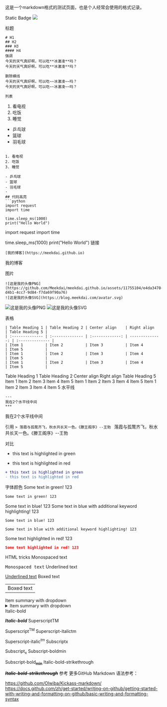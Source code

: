 这是一个markdown格式的测试页面，也是个人经常会使用的格式记录。

Static Badge
![](https://img.shields.io/badge/参考页面-orange)


标题
```
# H1
## H2
### H3
#### H4
强调
今天的天气真好啊，可以吃**冰激凌**吗？
今天的天气真好啊，可以吃**冰激凌**吗？

删除横线
今天的天气真好啊，可以吃~~冰激凌~~吗？
今天的天气真好啊，可以吃~~冰激凌~~吗？

列表
```
1. 看电视
2. 吃饭
3. 睡觉

- 乒乓球
- 篮球
- 羽毛球
```

1. 看电视
2. 吃饭
3. 睡觉

- 乒乓球
- 篮球
- 羽毛球
- 
## 代码高亮
```python
import request
import time

time.sleep_ms(1000)
print("Hello World")
```

import request
import time

time.sleep_ms(1000)
print("Hello World")
链接
```
[我的博客](https://meekdai.github.io)
```
我的博客

图片
```
![这是我的头像PNG](https://github.com/Meekdai/meekdai.github.io/assets/11755104/e4da3470-d4b1-4cc7-9d84-f7da69f90a76)
![这是我的头像SVG](https://blog.meekdai.com/avatar.svg)
```
![这是我的头像PNG](https://github.com/Meekdai/meekdai.github.io/assets/11755104/e4da3470-d4b1-4cc7-9d84-f7da69f90a76)
![这是我的头像SVG](https://blog.meekdai.com/avatar.svg)

表格
```
| Table Heading 1 | Table Heading 2 | Center align    | Right align     | Table Heading 5 |
| :-------------- | :-------------- | :-------------: | --------------: | :-------------- |
| Item 1          | Item 2          | Item 3          | Item 4          | Item 5          |
| Item 1          | Item 2          | Item 3          | Item 4          | Item 5          |
| Item 1          | Item 2          | Item 3          | Item 4          | Item 5          |
```
Table Heading 1	Table Heading 2	Center align	Right align	Table Heading 5
Item 1	Item 2	Item 3	Item 4	Item 5
Item 1	Item 2	Item 3	Item 4	Item 5
Item 1	Item 2	Item 3	Item 4	Item 5
水平线
```
---
我在2个水平线中间
***
```
我在2个水平线中间


引用
```> 落霞与孤鹜齐飞，秋水共长天一色。《滕王阁序》--王勃 ```
落霞与孤鹜齐飞，秋水共长天一色。《滕王阁序》--王勃

对比
+ this text is highlighted in green
- this text is highlighted in red
```diff
+ this text is highlighted in green
- this text is highlighted in red
```
字体颜色
Some text in green! 123
```CSS
Some text in green! 123
```
Some text in blue! 123
Some text in blue with additional keyword highlighting! 123
```P4
Some text in blue! 123
```

```Mint
Some text in blue with additional keyword highlighting! 123
```
Some text highlighted in red! 123
```JSON
Some text highlighted in red! 123
```
HTML tricks
Monospaced text

<samp>Monospaced text</samp>
Underlined text

<ins>Underlined text</ins>
Boxed text
<table><tr><td>Boxed text</td></tr></table>
Item summary with dropdown
<details>
<summary>Item summary with dropdown</summary>

Dropdown content (supports **markdown** ~~yay!~~)

```json
{
  awesome: "true"
}
```
</details>
Italic-bold

__*Italic-bold*__
SuperscriptTM

Superscript<sup>TM</sup>
Superscript-italictm

Superscript-italic<sup>*tm*</sup>
Subscriptx

Subscript<sub>x</sub>
Subscript-boldmin

Subscript-bold<sub>**min**</sub>
Italic-bold-strikethrough

~~__*Italic-bold-strikethrough*__~~
参考
更多GitHub Markdown 语法参考：

https://github.com/Olwiba/Kickass-markdown/
https://docs.github.com/zh/get-started/writing-on-github/getting-started-with-writing-and-formatting-on-github/basic-writing-and-formatting-syntax